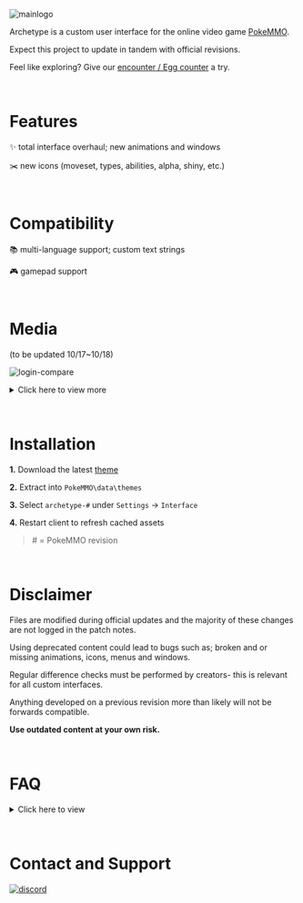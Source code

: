 ![mainlogo](https://cdn.discordapp.com/attachments/894130957588766770/995035312592015420/archetype.png)

Archetype is a custom user interface for the online video game [PokeMMO](https://pokemmo.com/).

Expect this project to update in tandem with official revisions.

Feel like exploring? Give our [encounter / Egg counter](https://github.com/ssjshields/archetype/tree/counter#readme) a try.

&nbsp;
# Features
✨ total interface overhaul; new animations and windows

✂️ new icons (moveset, types, abilities, alpha, shiny, etc.)

&nbsp;
# Compatibility
📚 multi-language support; custom text strings

🎮 gamepad support

&nbsp;
# Media
(to be updated 10/17~10/18)

![login-compare](https://cdn.discordapp.com/attachments/859209706576805919/1007583380793200730/login.gif)
<details>
  <summary>Click here to view more</summary>
&nbsp;

![archetype server select](https://user-images.githubusercontent.com/88489119/187584889-b7675b6e-5c5f-419f-9884-75aeee05754a.png)

![j9g6i0_AdobeExpress](https://user-images.githubusercontent.com/88489119/187600117-3df08add-9a39-4f02-97a0-7b2b73a5f12b.gif)

![archetype main preview 1](https://user-images.githubusercontent.com/88489119/187584837-9769bbe4-2f20-4ad8-a592-a848f9a4c86e.png)

![archetype main preview 2](https://user-images.githubusercontent.com/88489119/187584873-abf196fb-7e60-4b9b-9a09-bd70f5b4f794.png)

![archetype battle preview 1](https://user-images.githubusercontent.com/88489119/187585153-8ea91f61-570b-4a24-9920-01eda6b3313c.png)

![archetype battle preview 3](https://user-images.githubusercontent.com/88489119/187585398-661f0fde-2ea1-4227-a194-48a85932b17d.png)

![archetype battle preview 2](https://user-images.githubusercontent.com/88489119/187585248-36764fa9-ebd4-496b-8340-c699edf1a73a.png)

more to be added

</details>

&nbsp;
# Installation
**1.** Download the latest [theme](https://github.com/ssjshields/archetype/archive/refs/heads/21316.zip)

**2.** Extract into `PokeMMO\data\themes`

**3.** Select `archetype-#` under `Settings` → `Interface`

**4.** Restart client to refresh cached assets

> #&#x2060; = PokeMMO revision

&nbsp;
# Disclaimer

Files are modified during official updates and the majority of these changes are not logged in the patch notes. 

Using deprecated content could lead to bugs such as; broken and or missing animations, icons, menus and windows.

Regular difference checks must be performed by creators- this is relevant for all custom interfaces.

Anything developed on a previous revision more than likely will not be forwards compatible.

**Use outdated content at your own risk.**

&nbsp;
# FAQ
<details>
  <summary>Click here to view</summary>

### Does this work on mobile?
> Unfortunately, no- desktop only

### How can I download the Counter?
> Check out the [counter branch](https://github.com/ssjshields/archetype/tree/counter)

### Which client version do I have?
> Refer to `PokeMMO\revision.txt`

### How can I report a bug?
> Join our [Discord server](https://discord.gg/rYg7ntqQRY) Support channel

**1.** Ensure you have the latest [theme](https://github.com/ssjshields/archetype/archive/refs/heads/21316.zip)

**2.** Attach the `console.log` found at `PokeMMO\log`
</details>

&nbsp;
# Contact and Support
[![discord](https://assets-global.website-files.com/6257adef93867e50d84d30e2/62594fddd654fc29fcc07359_cb48d2a8d4991281d7a6a95d2f58195e.svg)](https://discord.gg/rYg7ntqQRY)
